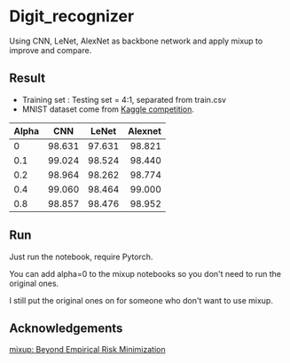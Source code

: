 # Digit_recognizer
Using CNN, LeNet, AlexNet as backbone network and apply mixup to improve and compare.
## Result
* Training set : Testing set = 4:1, separated from train.csv
* MNIST dataset come from [Kaggle competition](https://www.kaggle.com/c/digit-recognizer).

|    Alpha    |     CNN     |    LeNet    |    Alexnet    |
|-------------|:-----------:|:-----------:|--------------:|
|      0      |    98.631   |    97.631   |    98.821     |
|     0.1     |    99.024   |    98.524   |    98.440     |
|     0.2     |    98.964   |    98.262   |    98.774     |
|     0.4     |    99.060   |    98.464   |    99.000     |
|     0.8     |    98.857   |    98.476   |    98.952     |
## Run
Just run the notebook, require Pytorch.

You can add alpha=0 to the mixup notebooks so you don't need to run the original ones. 

I still put the original ones on for someone who don't want to use mixup.
## Acknowledgements
[mixup: Beyond Empirical Risk Minimization](https://arxiv.org/abs/1710.09412)
